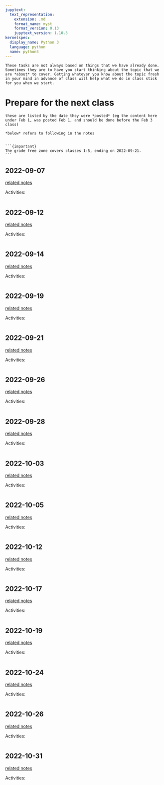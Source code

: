 ```yaml
---
jupytext:
  text_representation:
    extension: .md
    format_name: myst
    format_version: 0.13
    jupytext_version: 1.10.3
kernelspec:
  display_name: Python 3
  language: python
  name: python3
---
```


```{important}
These tasks are not always based on things that we have already done.  Sometimes they are to have you start thinking about the topic that we are *about* to cover. Getting whatever you know about the topic fresh in your mind in advance of class will help what we do in class stick for you when we start.
```

# Prepare for the next class

```{warning}
these are listed by the date they were *posted* (eg the content here under Feb 1, was posted Feb 1, and should be done before the Feb 3 class)

*below* refers to following in the notes
```


<!--
```{code-cell} ipython3
:tags: ["hide-input"]
import os
from IPython.display import Markdown, display

prep_file_list = sorted(os.listdir('../_prepare/'))


```

```{code-cell} ipython3
:tags: ["hide-input"]

for prep_file in prep_file_list:
    date_str = prep_file[:-3]
    date_link = '[' + date_str + '](../notes/' + date_str + ')'
    display(Markdown(date_link))
    display(Markdown('../_prepare/' + prep_file))
``` -->

````{margin}

```{important}
The grade free zone covers classes 1-5, ending on 2022-09-21.
```

````

## 2022-09-07

[related notes](../notes/2022-09-07)

Activities:
```{include} ../_prepare/2022-09-07.md
```


## 2022-09-12

[related notes](../notes/2022-09-12)

Activities:
```{include} ../_prepare/2022-09-12.md
```


## 2022-09-14

[related notes](../notes/2022-09-14)

Activities:
```{include} ../_prepare/2022-09-14.md
```


## 2022-09-19

[related notes](../notes/2022-09-19)

Activities:
```{include} ../_prepare/2022-09-19.md
```


## 2022-09-21

[related notes](../notes/2022-09-21)

Activities:
```{include} ../_prepare/2022-09-21.md
```


## 2022-09-26

[related notes](../notes/2022-09-26)

Activities:
```{include} ../_prepare/2022-09-26.md
```


## 2022-09-28

[related notes](../notes/2022-09-28)

Activities:
```{include} ../_prepare/2022-09-28.md
```


## 2022-10-03

[related notes](../notes/2022-10-03)

Activities:
```{include} ../_prepare/2022-10-03.md
```


## 2022-10-05

[related notes](../notes/2022-10-05)

Activities:
```{include} ../_prepare/2022-10-05.md
```


## 2022-10-12

[related notes](../notes/2022-10-12)

Activities:
```{include} ../_prepare/2022-10-12.md
```


## 2022-10-17

[related notes](../notes/2022-10-17)

Activities:
```{include} ../_prepare/2022-10-17.md
```

## 2022-10-19

[related notes](../notes/2022-10-19)

Activities:
```{include} ../_prepare/2022-10-19.md
```

## 2022-10-24

[related notes](../notes/2022-10-24)

Activities:
```{include} ../_prepare/2022-10-24.md
```
## 2022-10-26

[related notes](../notes/2022-10-26)

Activities:
```{include} ../_prepare/2022-10-26.md
```

## 2022-10-31

[related notes](../notes/2022-10-31)

Activities:
```{include} ../_prepare/2022-10-31.md
```